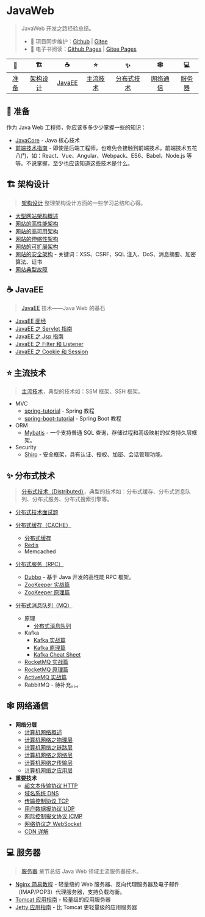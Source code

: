 # JavaWeb

> JavaWeb 开发之路经验总结。
>
> - :repeat: 项目同步维护：[Github](https://github.com/dunwu/javaweb/) | [Gitee](https://gitee.com/turnon/javaweb/)
> - :book: 电子书阅读：[Github Pages](https://dunwu.github.io/javaweb/) | [Gitee Pages](http://turnon.gitee.io/javaweb/)

|        🔰         |            🏗            |          ☕          |            ⭐️            |              ✨              |            🕸            |          💻          |
| :---------------: | :---------------------: | :------------------: | :-----------------------: | :--------------------------: | :---------------------: | :------------------: |
| [准备](#🔰️-准备) | [架构设计](#🏗-架构设计) | [JavaEE](#☕-javaee) | [主流技术](#⭐️-主流技术) | [分布式技术](#✨-分布式技术) | [网络通信](#🕸-网络通信) | [服务器](#💻-服务器) |

## 🔰️ 准备

作为 Java Web 工程师，你应该多多少少掌握一些的知识：

- [JavaCore](https://dunwu.github.io/javacore/) - Java 核心技术
- [前端技术指南](https://github.com/dunwu/frontend-tutorial) - 即使是后端工程师，也难免会接触到前端技术。前端技术五花八门，如：React、Vue、Angular、Webpack、ES6、Babel、Node.js 等等。不说掌握，至少也应该知道这些技术是什么。

## 🏗 架构设计

> [架构设计](architecture/) 整理架构设计方面的一些学习总结和心得。

- [大型网站架构概述](architecture/大型网站架构概述.md)
- [网站的高性能架构](architecture/网站的高性能架构.md)
- [网站的高可用架构](architecture/网站的高可用架构.md)
- [网站的伸缩性架构](architecture/网站的伸缩性架构.md)
- [网站的可扩展架构](architecture/网站的可扩展架构.md)
- [网站的安全架构](architecture/网站的安全架构.md) - 关键词：XSS、CSRF、SQL 注入、DoS、消息摘要、加密算法、证书
- [网站典型故障](architecture/网站典型故障.md)

## ☕ JavaEE

> [JavaEE](javaee/) 技术——Java Web 的基石

- [JavaEE 面经](javaee/javaee-interview.md)
- [JavaEE 之 Servlet 指南](javaee/javaee-servlet.md)
- [JavaEE 之 Jsp 指南](javaee/javaee-jsp.md)
- [JavaEE 之 Filter 和 Listener](javaee/javaee-filter-listener.md)
- [JavaEE 之 Cookie 和 Session](javaee/javaee-cookie-sesion.md)

## ⭐️ 主流技术

> [主流技术](standalone/)，典型的技术如：SSM 框架、SSH 框架。

- MVC
  - [spring-tutorial](https://dunwu.gitbooks.io/spring-tutorial/) - Spring 教程
  - [spring-boot-tutorial](https://dunwu.github.io/spring-boot-tutorial/) - Spring Boot 教程
- ORM
  - [Mybatis](standalone/orm/mybatis.md) - 一个支持普通 SQL 查询，存储过程和高级映射的优秀持久层框架。
- Security
  - [Shiro](standalone/security/shiro.md) - 安全框架，具有认证、授权、加密、会话管理功能。

## ✨ 分布式技术

> [分布式技术（Distributed）](distributed/)，典型的技术如：分布式缓存、分布式消息队列、分布式服务、分布式搜索引擎等。

- [分布式技术面试题](distributed/分布式技术面试题.md)

- [分布式缓存（CACHE）](distributed/cache)
  - [分布式缓存](distributed/cache/分布式缓存.md)
  - [Redis](distributed/cache/redis.md)
  - Memcached
- [分布式服务（RPC）](distributed/rpc)
  - [Dubbo](distributed/rpc/dubbo.md) - 基于 Java 开发的高性能 RPC 框架。
  - [ZooKeeper 实战篇](distributed/rpc/zookeeper-basics.md)
  - [ZooKeeper 原理篇](distributed/rpc/zookeeper-advanced.md)
- [分布式消息队列（MQ）](distributed/mq)

  - 原理
    - [分布式消息队列](distributed/mq/分布式消息队列.md)
  - Kafka
    - [Kafka 实战篇](distributed/mq/kafka/kafka-basics.md)
    - [Kafka 原理篇](distributed/mq/kafka/kafka-advanced.md)
    - [Kafka Cheat Sheet](distributed/mq/kafka/kafka-cheat-sheet.md)
  - [RocketMQ 实战篇](distributed/mq/rocketmq-basics.md)
  - [RocketMQ 原理篇](distributed/mq/rocketmq-basics.md)
  - [ActiveMQ 实战篇](distributed/mq/ActiveMQ.md)
  - RabbitMQ - 待补充。。。

## 🕸 网络通信

- **网络分层**
  - [计算机网络概述](network/network-guide.md)
  - [计算机网络之物理层](network/network-physical.md)
  - [计算机网络之链路层](network/network-data-link.md)
  - [计算机网络之网络层](network/network-network.md)
  - [计算机网络之传输层](network/network-transport.md)
  - [计算机网络之应用层](network/network-application.md)
- **重要技术**
  - [超文本传输协议 HTTP](network/http.md)
  - [域名系统 DNS](network/dns.md)
  - [传输控制协议 TCP](network/tcp.md)
  - [用户数据报协议 UDP](network/udp.md)
  - [网际控制报文协议 ICMP](network/icmp.md)
  - [网络协议之 WebSocket](network/websocket.md)
  - [CDN 详解](network/cdn.md)

## 💻 服务器

> [服务器](server/) 章节总结 Java Web 领域主流服务器技术。

- [Nginx 简易教程](https://github.com/dunwu/nginx-tutorial) - 轻量级的 Web 服务器、反向代理服务器及电子邮件（IMAP/POP3）代理服务器，支持负载均衡。
- [Tomcat 应用指南](server/tomcat.md) - 轻量级的应用服务器
- [Jetty 应用指南](server/jetty.md) - 比 Tomcat 更轻量级的应用服务器
